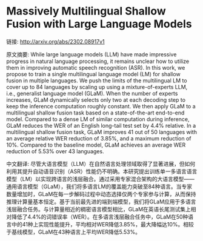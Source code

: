 # Massively Multilingual Shallow Fusion with Large Language Models

链接: http://arxiv.org/abs/2302.08917v1

原文摘要:
While large language models (LLM) have made impressive progress in natural
language processing, it remains unclear how to utilize them in improving
automatic speech recognition (ASR). In this work, we propose to train a single
multilingual language model (LM) for shallow fusion in multiple languages. We
push the limits of the multilingual LM to cover up to 84 languages by scaling
up using a mixture-of-experts LLM, i.e., generalist language model (GLaM). When
the number of experts increases, GLaM dynamically selects only two at each
decoding step to keep the inference computation roughly constant. We then apply
GLaM to a multilingual shallow fusion task based on a state-of-the-art
end-to-end model. Compared to a dense LM of similar computation during
inference, GLaM reduces the WER of an English long-tail test set by 4.4%
relative. In a multilingual shallow fusion task, GLaM improves 41 out of 50
languages with an average relative WER reduction of 3.85%, and a maximum
reduction of 10%. Compared to the baseline model, GLaM achieves an average WER
reduction of 5.53% over 43 languages.

中文翻译:
尽管大语言模型（LLM）在自然语言处理领域取得了显著进展，但如何利用其提升自动语音识别（ASR）性能仍不明确。本研究提出训练单一多语言语言模型（LM）以实现跨语言的浅层融合。通过采用专家混合架构的大语言模型——通用语言模型（GLaM），我们将多语言LM的覆盖能力突破至84种语言。当专家数量增加时，GLaM在每一步解码过程中动态选择仅两个专家参与计算，从而保持推理计算量基本恒定。基于当前最先进的端到端模型，我们将GLaM应用于多语言浅层融合任务。与计算量相近的稠密语言模型相比，GLaM在英语长尾测试集上相对降低了4.4%的词错误率（WER）。在多语言浅层融合任务中，GLaM在50种语言中的41种上实现性能提升，平均相对WER降低3.85%，最大降幅达10%。相较于基线模型，GLaM在43种语言上平均WER降低5.53%。
